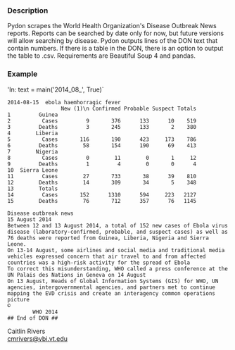 ### Description
Pydon scrapes the World Health Organization's Disease Outbreak News reports. Reports can be searched by date only for now, but future versions will allow searching by disease. Pydon outputs lines of the DON text that contain numbers. If there is a table in the DON, there is an option to output the table to .csv. Requirements are Beautiful Soup 4 and pandas.

### Example
'In: text = main('2014_08_', True)`  

```Out:     
2014-08-15  ebola haemhorragic fever
                 New (1)\n Confirmed Probable Suspect Totals
1         Guinea                                            
2          Cases         9       376      133      10    519
3         Deaths         3       245      133       2    380
4        Liberia                                            
5          Cases       116       190      423     173    786
6         Deaths        58       154      190      69    413
7        Nigeria                                            
8          Cases         0        11        0       1     12
9         Deaths         1         4        0       0      4
10  Sierra Leone                                            
11         Cases        27       733       38      39    810
12        Deaths        14       309       34       5    348
13        Totals                                            
14         Cases       152      1310      594     223   2127
15        Deaths        76       712      357      76   1145 

Disease outbreak news
15 August 2014
Between 12 and 13 August 2014, a total of 152 new cases of Ebola virus disease (laboratory-confirmed, probable, and suspect cases) as well as 76 deaths were reported from Guinea, Liberia, Nigeria and Sierra Leone.
On 13-14 August, some airlines and social media and traditional media vehicles expressed concern that air travel to and from affected countries was a high-risk activity for the spread of Ebola
To correct this misunderstanding, WHO called a press conference at the UN Palais des Nations in Geneva on 14 August
On 13 August, Heads of Global Information Systems (GIS) for WHO, UN agencies, intergovernmental agencies, and partners met to continue mapping the EVD crisis and create an interagency common operations picture
© 
        WHO 2014
## End of DON ##
```

Caitlin Rivers    
cmrivers@vbi.vt.edu
